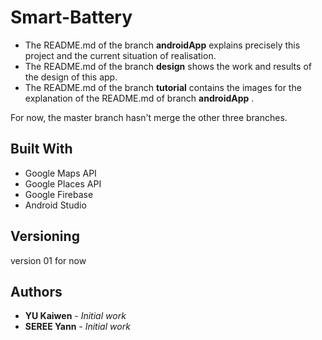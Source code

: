 # Smart-Battery

- The README.md of the branch **androidApp** explains precisely this project and the current situation of realisation.
- The README.md of the branch **design** shows the work and results of the design of this app.
- The README.md of the branch **tutorial** contains the images for the explanation of the README.md of branch **androidApp** .

For now, the master branch hasn't merge the other three branches.

## Built With

* Google Maps API
* Google Places API
* Google Firebase
* Android Studio

## Versioning

version 01 for now

## Authors

* **YU Kaiwen** - *Initial work*
* **SEREE Yann** - *Initial work*


